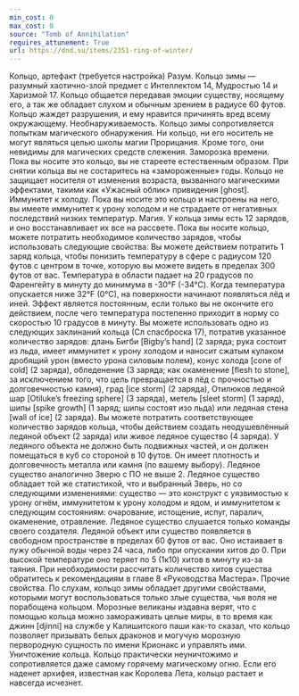```yaml
---
min_cost: 0
max_cost: 0
source: "Tomb of Annihilation"
requires_attunement: True
url: https://dnd.su/items/2351-ring-of-winter/
---
```


Кольцо, артефакт (требуется настройка)
Разум. Кольцо зимы — разумный хаотично-злой предмет с Интеллектом 14, Мудростью 14 и Харизмой 17. Кольцо общается передавая эмоции существу, носящему его, а так же обладает слухом и обычным зрением в радиусе 60 футов. Кольцо жаждет разрушения, и ему нравится причинять вред всему окружающему.
Необнаруживаемость. Кольцо зимы сопротивляется попыткам магического обнаружения. Ни кольцо, ни его носитель не могут являться целью школы магии Прорицания. Кроме того, они невидимы для магических средств слежения.
Заморозка времени. Пока вы носите это кольцо, вы не стареете естественным образом. При снятии кольца вы не состаритесь на «замороженные» годы. Кольцо не защищает носителя от изменения возраста, вызванного магическими эффектами, такими как «Ужасный облик» привидения [ghost].
Иммунитет к холоду. Пока вы носите это кольцо и настроены на него, вы имеете иммунитет к урону холодом и не страдаете от негативных последствий низких температур.
Магия. У кольца зимы есть 12 зарядов, и оно восстанавливает их все на рассвете. Пока вы носите кольцо, можете потратить необходимое количество зарядов, чтобы использовать следующие свойства:
Вы можете действием потратить 1 заряд кольца, чтобы понизить температуру в сфере с радиусом 120 футов с центром в точке, которую вы можете видеть в пределах 300 футов от вас. Температура в области падает на 20 градусов по Фаренгейту в минуту до минимума в -30°F (-34°С). Когда температура опускается ниже 32°F (0°C), на поверхности начинают появляться лёд и иней. Эффект является постоянным, если только вы не окончите его действием, после чего температура постепенно приходит в норму со скоростью 10 градусов в минуту.
Вы можете использовать одно из следующих заклинаний кольца (Сл спасброска 17), потратив указанное количество зарядов: длань Бигби [Bigby’s hand] (2 заряда; рука состоит из льда, имеет иммунитет к урону холодом и наносит сжатым кулаком дробящий урон (вместо урона силовым полем), конус холода [cone of cold] (2 заряда), обледенение (3 заряда; как окаменение [flesh to stone], за исключением того, что цель превращается в лёд с прочностью и долговечностью камня), град [ice storm] (2 заряда), Отилюков ледяной шар [Otiluke’s freezing sphere] (3 заряда), метель [sleet storm] (1 заряд), шипы [spike growth] (1 заряд; шипы состоят изо льда) или ледяная стена [wall of ice] (2 заряда).
Вы можете потратить соответствующее количество зарядов кольца, чтобы действием создать неодушевлённый ледяной объект (2 заряда) или живое ледяное существо (4 заряда). У ледяного объекта не должно быть подвижных частей, и он должен помещаться в куб со стороной в 10 футов. Он имеет плотность и долговечность металла или камня (по вашему выбору). Ледяное существо аналогично Зверю с ПО не выше 2. Ледяное существо обладает той же статистикой, что и выбранный Зверь, но со следующими изменениями: существо — это конструкт с уязвимостью к урону огнём, иммунитетом к урону холодом и ядом, и иммунитетом к следующим состояниям: очарование, истощение, испуг, паралич, окаменение, отравление. Ледяное существо слушается только команды своего создателя. Ледяной объект или существо появляется в свободном пространстве в пределах 60 футов от вас. Оно истаивает в лужу обычной воды через 24 часа, либо при опускании хитов до 0. При высокой температуре оно теряет по 5 (1к10) хитов в минуту из-за таяния. При необходимости рассчитать количество хитов существа обратитесь к рекомендациям в главе 8 «Руководства Мастера».
Прочие свойства. По слухам, кольцо зимы обладает другими свойствами, которыми могут воспользоваться только злые существа, чья воля не порабощена кольцом. Морозные великаны издавна верят, что с помощью кольца можно замораживать целые миры, в то время как джинн [djinni] на службе у Калишитского паши как-то сказал, что кольцо позволяет призывать белых драконов и могучую морозную первородную сущность по имени Крионакс и управлять ими.
Уничтожение кольца. Кольцо практически неуничтожимо и сопротивляется даже самому горячему магическому огню. Если его наденет архифея, известная как Королева Лета, кольцо растает и навсегда исчезнет.
